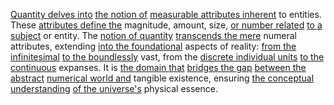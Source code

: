 
[Quantity delves into](1/1/3/2/3/2/2/3/.Quantity) [the notion of](2/1/3/2/2/2/2/.Concept) [measurable attributes inherent](1/1/.Things%20and%20Properties) to entities. These [attributes define the](1/1/.Things%20and%20Properties) magnitude, amount, size, [or number related](1/1/2/3/1/.Number) [to a subject](3/1/1/2/1/1/2/.Communication) or entity. The [notion of quantity](1/1/3/.Quantity) [transcends the mere](1/1/2/_Transcendence-of-Limit) numeral attributes, extending [into the foundational](2/1/1/3/2/1/1/.Foundations) aspects of reality: [from the infinitesimal](1/1/3/2/2/3/2/2/.Differentiation) [to the boundlessly](1/1/3/2/3/3/2/3/2/.Infinite%20Limits) vast, from the [discrete individual units](2/3/1/2/3/2/.Units) [to the continuous](1/1/3/1/1/3/2/1/3/3/.Continuous%20Image) expanses. It is [the domain that](1/1/3/1/1/3/1/2/1/.Integral%20Domains) [bridges the gap](1/2/1/2/1/2/.Empty%20Space) [between the abstract](1/1/3/1/1/2/2/2/.Abstract) [numerical world and](1/1/3/1/.Dimensions%20of%20Counting) tangible existence, ensuring [the conceptual understanding](2/2/3/2/2/2/.Understanding%20and%20Explanation) [of the universe's](1/2/3/3/2/1/1/.Observable%20Universe) physical essence.
